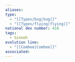 ```yaml
---
aliases: 
type:
  - "[[Types/bug|bug]]"
  - "[[Types/flying|flying]]"
national dex number: 416
tags:
  - Sinnoh
evolution line:
  - "[[Combee|Combee]]"
associated: 
---
```

